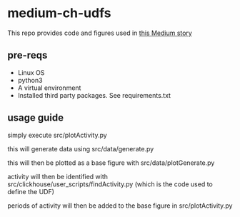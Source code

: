 # medium-ch-udfs

This repo provides code and figures used in [this Medium story](https://medium.com/@tomweisner/user-defined-functions-in-clickhouse-with-python-c3f7724bd6de?source=friends_link&sk=806e2cab9eb4755746a358f11aa42c57)

## pre-reqs

- Linux OS
- python3
- A virtual environment
- Installed third party packages. See requirements.txt

## usage guide

simply execute src/plotActivity.py

this will generate data using src/data/generate.py

this will then be plotted as a base figure with src/data/plotGenerate.py

activity will then be identified with src/clickhouse/user_scripts/findActivity.py (which is the code used to define the UDF)

periods of activity will then be added to the base figure in src/plotActivity.py
